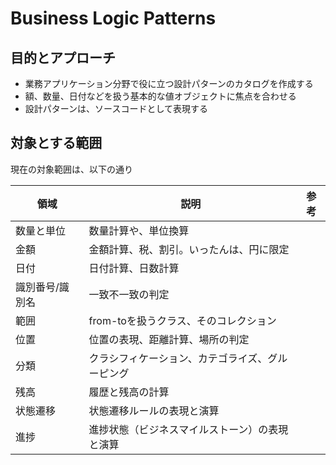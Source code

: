 # Business Logic Patterns

## 目的とアプローチ
- 業務アプリケーション分野で役に立つ設計パターンのカタログを作成する
- 額、数量、日付などを扱う基本的な値オブジェクトに焦点を合わせる
- 設計パターンは、ソースコードとして表現する

## 対象とする範囲
現在の対象範囲は、以下の通り

|領域|説明|参考|
|---|---|---|
|数量と単位| 数量計算や、単位換算|
|金額|金額計算、税、割引。いったんは、円に限定|
|日付|日付計算、日数計算|
|識別番号/識別名|一致不一致の判定|
|範囲| from-toを扱うクラス、そのコレクション|
|位置|位置の表現、距離計算、場所の判定|
|分類|クラシフィケーション、カテゴライズ、グルーピング|
|残高|履歴と残高の計算|
|状態遷移|状態遷移ルールの表現と演算|
|進捗|進捗状態（ビジネスマイルストーン）の表現と演算|



